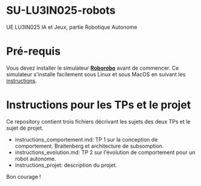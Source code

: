 # SU-LU3IN025-robots
UE LU3IN025 IA et Jeux, partie Robotique Autonome

# Pré-requis

Vous devez installer le simulateur [**Roborobo**](https://github.com/nekonaute/roborobo4/README.md) avant de commencer. Ce simulateur s'installe facilement sous Linux et sous MacOS en suivant les [instructions](https://github.com/nekonaute/roborobo4/README.md).

# Instructions pour les TPs et le projet

Ce repository contient trois fichiers décrivant les sujets des deux TPs et le sujet de projet.

* instructions_comportement.md: TP 1 sur la conception de comportement. Braitenberg et architecture de subsomption.
* instructions_evolution.md: TP 2 sur l'évolution de comportement pour un robot autonome.
* instructions_projet: description du projet.

Bon courage !
